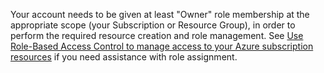 Your account needs to be given at least "Owner" role membership at the appropriate scope (your Subscription or Resource Group), in order to perform the required resource creation and role management. See [Use Role-Based Access Control to manage access to your Azure subscription resources](../articles/active-directory/role-based-access-control-configure.md) if you need assistance with role assignment.
